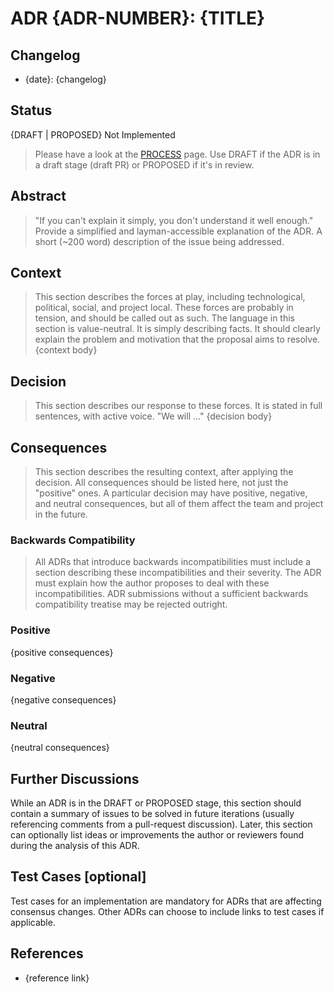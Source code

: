 # ADR {ADR-NUMBER}: {TITLE}

## Changelog

- {date}: {changelog}

## Status

{DRAFT | PROPOSED} Not Implemented

> Please have a look at the [PROCESS](./PROCESS.md#adr-status) page. Use DRAFT
> if the ADR is in a draft stage (draft PR) or PROPOSED if it's in review.

## Abstract

> "If you can't explain it simply, you don't understand it well enough." Provide
> a simplified and layman-accessible explanation of the ADR. A short (~200 word)
> description of the issue being addressed.

## Context

> This section describes the forces at play, including technological, political,
> social, and project local. These forces are probably in tension, and should be
> called out as such. The language in this section is value-neutral. It is
> simply describing facts. It should clearly explain the problem and motivation
> that the proposal aims to resolve. {context body}

## Decision

> This section describes our response to these forces. It is stated in full
> sentences, with active voice. "We will ..." {decision body}

## Consequences

> This section describes the resulting context, after applying the decision. All
> consequences should be listed here, not just the "positive" ones. A particular
> decision may have positive, negative, and neutral consequences, but all of
> them affect the team and project in the future.

### Backwards Compatibility

> All ADRs that introduce backwards incompatibilities must include a section
> describing these incompatibilities and their severity. The ADR must explain
> how the author proposes to deal with these incompatibilities. ADR submissions
> without a sufficient backwards compatibility treatise may be rejected
> outright.

### Positive

{positive consequences}

### Negative

{negative consequences}

### Neutral

{neutral consequences}

## Further Discussions

While an ADR is in the DRAFT or PROPOSED stage, this section should contain a
summary of issues to be solved in future iterations (usually referencing
comments from a pull-request discussion). Later, this section can optionally
list ideas or improvements the author or reviewers found during the analysis of
this ADR.

## Test Cases [optional]

Test cases for an implementation are mandatory for ADRs that are affecting
consensus changes. Other ADRs can choose to include links to test cases if
applicable.

## References

- {reference link}
